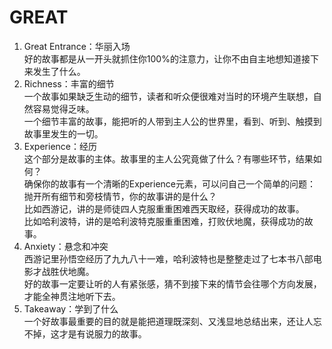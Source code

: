# GREAT

1. Great Entrance：华丽入场  
好的故事都是从一开头就抓住你100%的注意力，让你不由自主地想知道接下来发生了什么。
1. Richness：丰富的细节  
一个故事如果缺乏生动的细节，读者和听众便很难对当时的环境产生联想，自然容易觉得乏味。  
一个细节丰富的故事，能把听的人带到主人公的世界里，看到、听到、触摸到故事里发生的一切。
1. Experience：经历  
这个部分是故事的主体。故事里的主人公究竟做了什么？有哪些环节，结果如何？  
确保你的故事有一个清晰的Experience元素，可以问自己一个简单的问题：  
抛开所有细节和旁枝情节，你的故事讲的是什么？  
比如西游记，讲的是师徒四人克服重重困难西天取经，获得成功的故事。  
比如哈利波特，讲的是哈利波特克服重重困难，打败伏地魔，获得成功的故事。
1. Anxiety：悬念和冲突  
西游记里孙悟空经历了九九八十一难，哈利波特也是整整走过了七本书八部电影才战胜伏地魔。  
好的故事一定要让听的人有紧张感，猜不到接下来的情节会往哪个方向发展，才能全神贯注地听下去。
1. Takeaway：学到了什么  
一个好故事最重要的目的就是能把道理既深刻、又浅显地总结出来，还让人忘不掉，这才是有说服力的故事。
